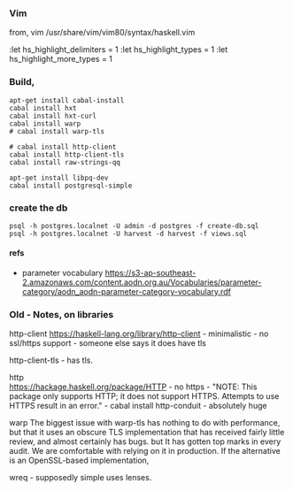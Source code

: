 
### Vim

from,
vim /usr/share/vim/vim80/syntax/haskell.vim

:let hs_highlight_delimiters = 1
:let hs_highlight_types = 1
:let hs_highlight_more_types = 1

### Build,

```
apt-get install cabal-install
cabal install hxt
cabal install hxt-curl
cabal install warp
# cabal install warp-tls

# cabal install http-client
cabal install http-client-tls
cabal install raw-strings-qq

apt-get install libpq-dev
cabal install postgresql-simple

```


### create the db
```
psql -h postgres.localnet -U admin -d postgres -f create-db.sql
psql -h postgres.localnet -U harvest -d harvest -f views.sql
```


#### refs

- parameter vocabulary
  https://s3-ap-southeast-2.amazonaws.com/content.aodn.org.au/Vocabularies/parameter-category/aodn_aodn-parameter-category-vocabulary.rdf




### Old - Notes, on libraries

http-client 
    https://haskell-lang.org/library/http-client 
    - minimalistic - no ssl/https support
    - someone else says it does have tls 

http-client-tls
    - has tls. 

http    
    https://hackage.haskell.org/package/HTTP 
    - no https - "NOTE: This package only supports HTTP; it does not support HTTPS. Attempts to use HTTPS result in an error."
    - cabal install http-conduit 
    - absolutely huge


warp
    The biggest issue with warp-tls has nothing to do with performance, but that it uses an obscure TLS implementation that has received fairly little review, and almost certainly has bugs. 
    but It has gotten top marks in every audit. We are comfortable with relying on it in production. If the alternative is an OpenSSL-based implementation,

wreq - 
    supposedly simple
    uses lenses.




